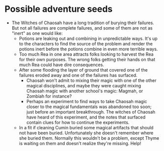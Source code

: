 # Possible adventure seeds

* The Witches of Chaosah have a long tradition of burying their failures. But not all failures are complete failures, and some of them are not as "inert" as one would like:
  * Potions are leaking out and combining in unpredictable ways. It's up to the characters to find the source of the problem and render the potions inert before the potions combine in even more terrible ways.
  * Too much Rea in one area attracts folks looking to harvest the Rea for their own purposes. The wrong folks getting their hands on that much Rea could have dire consequences.
  * After some flooding the layer of ground that covered one of the failures eroded away and one of the failures has surfaced.
    * Chaosah won't admit to mixing their magic with one of the other magical disciplines, and maybe they were caught mixing Chaosah magic with another school's magic: Magmah, or Zombiah for instance?
    * Perhaps an experiment to find ways to take Chaosah magic closer to the magical fundamentals was abandoned too soon; just before an important breakthrough. The witches of Chaosah have heard of this experiment, and the notes that surfaced contain clues for how to continue the experiments.
  * In a fit if cleaning Cumin buried some magical artifacts that should not have been buried. Unfortunately she doesn't remember where she buried them. Normally this wouldn't be a problem, except Thyme is waiting on them and doesn't realize they're missing. Help!
